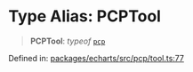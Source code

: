# Type Alias: PCPTool

> **PCPTool**: *typeof* [`pcp`](../variables/pcp.md)

Defined in: [packages/echarts/src/pcp/tool.ts:77](https://github.com/geodaopenjs/openassistant/blob/2c7e2a603db0fcbd6603996e5ea15006191c5f7f/packages/echarts/src/pcp/tool.ts#L77)
